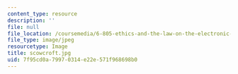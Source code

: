 ```yaml
---
content_type: resource
description: ''
file: null
file_location: /coursemedia/6-805-ethics-and-the-law-on-the-electronic-frontier-fall-2005/7f95cd0a79970314e22e571f968698b0_scowcroft.jpg
file_type: image/jpeg
resourcetype: Image
title: scowcroft.jpg
uid: 7f95cd0a-7997-0314-e22e-571f968698b0
---
```

